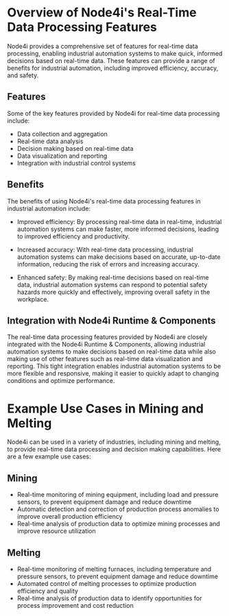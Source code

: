# Overview of Node4i's Real-Time Data Processing Features

Node4i provides a comprehensive set of features for real-time data processing, enabling industrial automation systems to make quick, informed decisions based on real-time data. These features can provide a range of benefits for industrial automation, including improved efficiency, accuracy, and safety.

## Features

Some of the key features provided by Node4i for real-time data processing include:

- Data collection and aggregation
- Real-time data analysis
- Decision making based on real-time data
- Data visualization and reporting
- Integration with industrial control systems

## Benefits

The benefits of using Node4i's real-time data processing features in industrial automation include:

- Improved efficiency: By processing real-time data in real-time, industrial automation systems can make faster, more informed decisions, leading to improved efficiency and productivity.

- Increased accuracy: With real-time data processing, industrial automation systems can make decisions based on accurate, up-to-date information, reducing the risk of errors and increasing accuracy.

- Enhanced safety: By making real-time decisions based on real-time data, industrial automation systems can respond to potential safety hazards more quickly and effectively, improving overall safety in the workplace.

## Integration with Node4i Runtime & Components

The real-time data processing features provided by Node4i are closely integrated with the Node4i Runtime & Components, allowing industrial automation systems to make decisions based on real-time data while also making use of other features such as real-time data visualization and reporting. This tight integration enables industrial automation systems to be more flexible and responsive, making it easier to quickly adapt to changing conditions and optimize performance.

# Example Use Cases in Mining and Melting

Node4i can be used in a variety of industries, including mining and melting, to provide real-time data processing and decision making capabilities. Here are a few example use cases:

## Mining

- Real-time monitoring of mining equipment, including load and pressure sensors, to prevent equipment damage and reduce downtime
- Automatic detection and correction of production process anomalies to improve overall production efficiency
- Real-time analysis of production data to optimize mining processes and improve resource utilization

## Melting

- Real-time monitoring of melting furnaces, including temperature and pressure sensors, to prevent equipment damage and reduce downtime
- Automated control of melting processes to optimize production efficiency and quality
- Real-time analysis of production data to identify opportunities for process improvement and cost reduction